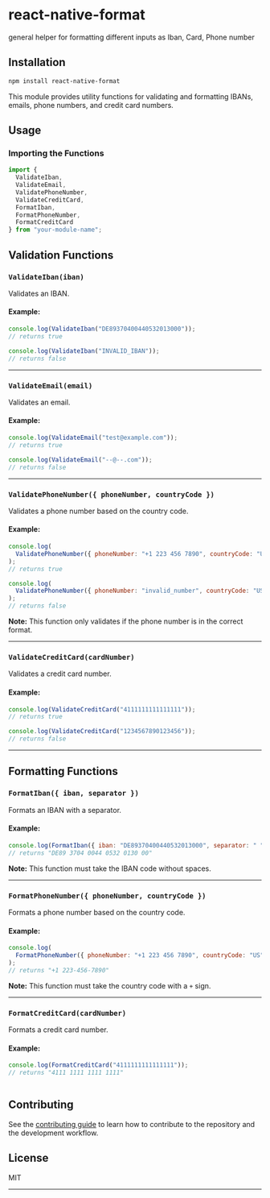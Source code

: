 # react-native-format

general helper for formatting different inputs as Iban, Card, Phone number

## Installation

```sh
npm install react-native-format
```

This module provides utility functions for validating and formatting IBANs, emails, phone numbers, and credit card numbers.

## Usage

### Importing the Functions

```javascript
import {
  ValidateIban,
  ValidateEmail,
  ValidatePhoneNumber,
  ValidateCreditCard,
  FormatIban,
  FormatPhoneNumber,
  FormatCreditCard
} from "your-module-name";
```

## Validation Functions

### `ValidateIban(iban)`

Validates an IBAN.

#### Example:

```javascript
console.log(ValidateIban("DE89370400440532013000"));
// returns true

console.log(ValidateIban("INVALID_IBAN"));
// returns false
```

---

### `ValidateEmail(email)`

Validates an email.

#### Example:

```javascript
console.log(ValidateEmail("test@example.com"));
// returns true

console.log(ValidateEmail("--@--.com"));
// returns false
```

---

### `ValidatePhoneNumber({ phoneNumber, countryCode })`

Validates a phone number based on the country code.

#### Example:

```javascript
console.log(
  ValidatePhoneNumber({ phoneNumber: "+1 223 456 7890", countryCode: "US" })
);
// returns true

console.log(
  ValidatePhoneNumber({ phoneNumber: "invalid_number", countryCode: "US" })
);
// returns false
```

**Note:** This function only validates if the phone number is in the correct format.

---

### `ValidateCreditCard(cardNumber)`

Validates a credit card number.

#### Example:

```javascript
console.log(ValidateCreditCard("4111111111111111"));
// returns true

console.log(ValidateCreditCard("1234567890123456"));
// returns false
```

---

## Formatting Functions

### `FormatIban({ iban, separator })`

Formats an IBAN with a separator.

#### Example:

```javascript
console.log(FormatIban({ iban: "DE89370400440532013000", separator: " " }));
// returns "DE89 3704 0044 0532 0130 00"
```

**Note:** This function must take the IBAN code without spaces.

---

### `FormatPhoneNumber({ phoneNumber, countryCode })`

Formats a phone number based on the country code.

#### Example:

```javascript
console.log(
  FormatPhoneNumber({ phoneNumber: "+1 223 456 7890", countryCode: "US" })
);
// returns "+1 223-456-7890"
```

**Note:** This function must take the country code with a `+` sign.

---

### `FormatCreditCard(cardNumber)`

Formats a credit card number.

#### Example:

```javascript
console.log(FormatCreditCard("4111111111111111"));
// returns "4111 1111 1111 1111"
```


```

```

## Contributing

See the [contributing guide](CONTRIBUTING.md) to learn how to contribute to the repository and the development workflow.

## License

MIT

---

